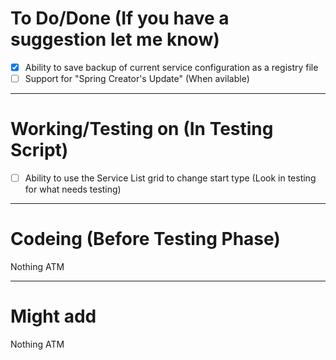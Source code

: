# To Do/Done (If you have a suggestion let me know)
- [X] Ability to save backup of current service configuration as a registry file
- [ ] Support for "Spring Creator's Update" (When avilable)

-------------------------------------------------------------------------------------------------------------
# Working/Testing on (In Testing Script)
- [ ] Ability to use the Service List grid to change start type (Look in testing for what needs testing)

-------------------------------------------------------------------------------------------------------------
# Codeing (Before Testing Phase)
Nothing ATM

-------------------------------------------------------------------------------------------------------------
# Might add
Nothing ATM
